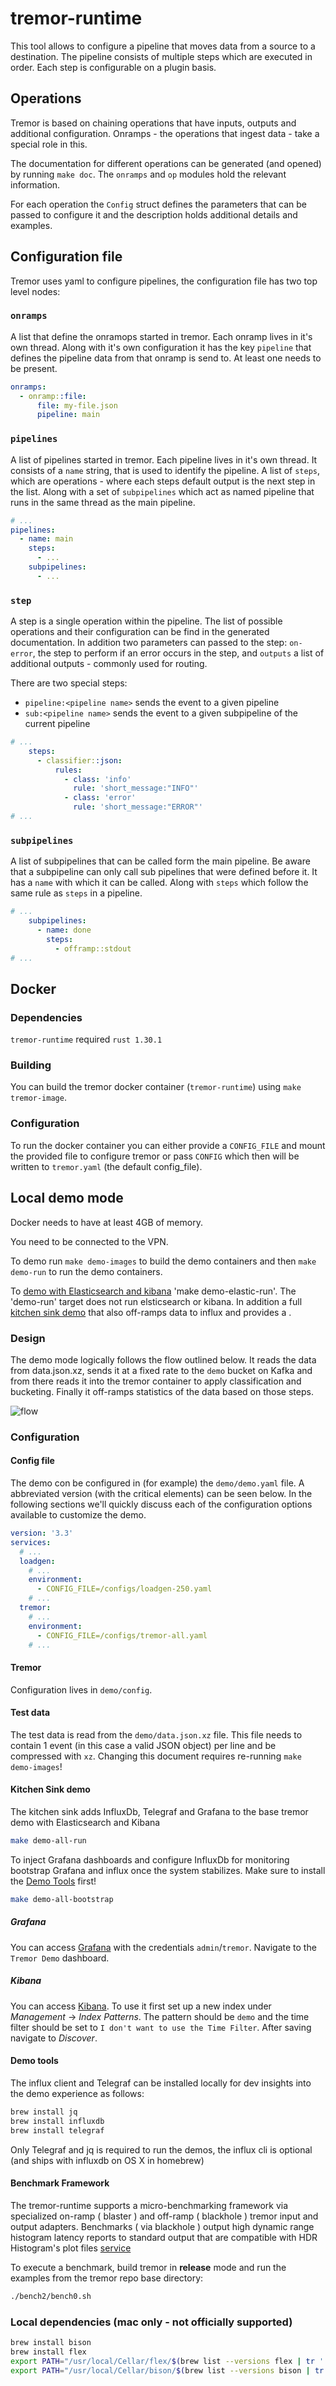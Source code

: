 # tremor-runtime

This tool allows to configure a pipeline that moves data from a source to a destination. The pipeline consists of multiple steps which are executed in order. Each step is configurable on a plugin basis.



## Operations

Tremor is based on chaining operations that have inputs, outputs and additional configuration. Onramps - the operations that ingest data - take a special role in this.

The documentation for different operations can be generated (and opened) by running `make doc`. The `onramps` and `op` modules hold the relevant information.

For each operation the `Config` struct defines the parameters that can be passed to configure it and the description holds additional details and examples.


## Configuration file

Tremor uses yaml to configure pipelines, the configuration file has two top level nodes:

### `onramps`

A list that define the onramops started in tremor. Each onramp lives in it's own thread. Along with it's own configuration it has the key `pipeline` that defines the pipeline data from that onramp is send to. At least one needs to be present.


```yaml
onramps:
  - onramp::file:
      file: my-file.json
      pipeline: main
```

### `pipelines`

A list of pipelines started in tremor. Each pipeline lives in it's own thread. It consists of a `name` string, that is used to identify the pipeline. A list  of `steps`, which are operations - where each steps default output is the next step in the list. Along with a set of `subpipelines` which act as named pipeline that runs in the same thread as the main pipeline.

```yaml
# ...
pipelines:
  - name: main
    steps:
      - ...
    subpipelines:
      - ...
```

### `step`

A step is a single operation within the pipeline. The list of possible operations and their configuration can be find in the generated documentation. In addition two parameters can passed to the step: `on-error`, the step to perform if an error occurs in the step, and `outputs` a list of additional outputs - commonly used for routing.

There are two special steps:
- `pipeline:<pipeline name>` sends the event to a given pipeline
- `sub:<pipeline name>` sends the event to a given subpipeline of the current pipeline

```yaml
# ...
    steps:
      - classifier::json:
          rules:
            - class: 'info'
              rule: 'short_message:"INFO"'
            - class: 'error'
              rule: 'short_message:"ERROR"'
# ...
```

### `subpipelines`

A list of subpipelines that can be called form the main pipeline. Be aware that a subpipeline can only call sub pipelines that were defined before it. It has a `name` with which it can be called. Along with `steps` which follow the same rule as `steps` in a pipeline.
```yaml
# ...
    subpipelines:
      - name: done
        steps:
          - offramp::stdout
# ...
```

## Docker

### Dependencies

`tremor-runtime` required `rust 1.30.1`

### Building

You can build the tremor docker container (`tremor-runtime`) using `make tremor-image`.

### Configuration
To run the docker container you can either provide a `CONFIG_FILE` and mount the provided file to configure tremor or pass `CONFIG` which then will be written to `tremor.yaml` (the default config_file).


## Local demo mode

Docker needs to have at least 4GB of memory.

You need to be connected to the VPN.

To demo run `make demo-images`  to build the demo containers and then `make demo-run` to run the demo containers.

To [demo with Elasticsearch and kibana](#elastic-demo) 'make demo-elastic-run'. The 'demo-run' target does not run elsticsearch or kibana. In addition a full [kitchen sink demo](#kitchen-sink-demo) that also off-ramps data to influx and provides a  .

### Design

The demo mode logically follows the flow outlined below. It reads the data from data.json.xz, sends it at a fixed rate to the `demo` bucket on Kafka and from there reads it into the tremor container to apply classification and bucketing. Finally it off-ramps statistics of the data based on those steps.

![flow](docs/demo-flow.png)

### Configuration

#### Config file

The demo con be configured in (for example) the `demo/demo.yaml` file. A abbreviated version (with the critical elements) can be seen below. In the following sections we'll quickly discuss each of the configuration options available to customize the demo.

```yaml
version: '3.3'
services:
  # ...
  loadgen:
    # ...
    environment:
      - CONFIG_FILE=/configs/loadgen-250.yaml
    # ...
  tremor:
    # ...
    environment:
      - CONFIG_FILE=/configs/tremor-all.yaml
    # ...
```


#### Tremor

Configuration lives in `demo/config`.

#### Test data

The test data is read from the `demo/data.json.xz` file. This file needs to contain 1 event (in this case a valid JSON object) per line and be compressed with `xz`. Changing this document requires re-running `make demo-images`!


#### Kitchen Sink demo

The kitchen sink adds InfluxDb, Telegraf and Grafana to the base tremor demo with Elasticsearch and Kibana

```sh
make demo-all-run
```

To inject Grafana dashboards and configure InfluxDb for monitoring bootstrap Grafana and influx
once the system stabilizes. Make sure to install the [Demo Tools](#demo-tools)  first!

```sh
make demo-all-bootstrap
```

##### Grafana

You can access [Grafana](http://localhost:3000/login) with the credentials `admin`/`tremor`. Navigate to the `Tremor Demo` dashboard.

##### Kibana

You can access [Kibana](http://localhost:5601/app/kibana). To use it first set up a new index under *Management* -> *Index Patterns*. The pattern should be `demo` and the time filter should be set to `I don't want to use the Time Filter`. After saving navigate to *Discover*.

#### Demo tools

The influx client and Telegraf can be installed locally for dev insights into the demo experience as follows:

```sh
brew install jq
brew install influxdb
brew install telegraf
```

Only Telegraf and jq is required to run the demos, the influx cli is optional (and ships with influxdb on OS X in homebrew)

#### Benchmark Framework

The tremor-runtime supports a micro-benchmarking framework via specialized on-ramp ( blaster ) and off-ramp ( blackhole )
tremor input and output adapters. Benchmarks ( via blackhole ) output high dynamic range histogram latency reports to
standard output that are compatible with HDR Histogram's plot files [service](https://hdrhistogram.github.io/HdrHistogram/plotFiles.html)

To execute a benchmark, build tremor in **release** mode and run the examples from the tremor repo base directory:

```sh
./bench2/bench0.sh
```

### Local dependencies (mac only - not officially supported)

```bash
brew install bison
brew install flex
export PATH="/usr/local/Cellar/flex/$(brew list --versions flex | tr ' ' '\n' | tail -1)/bin/:$PATH"
export PATH="/usr/local/Cellar/bison/$(brew list --versions bison | tr ' ' '\n' | tail -1)/bin:$PATH"
```
